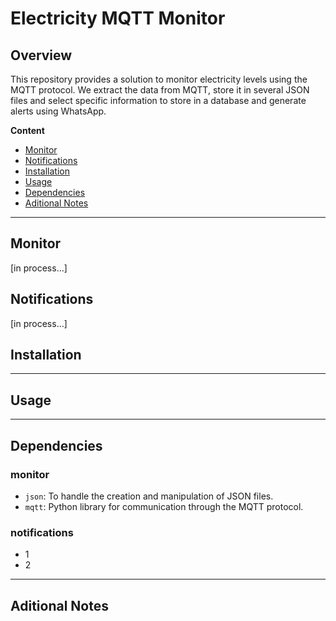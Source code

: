 # Electricity MQTT Monitor

## Overview
This repository provides a solution to monitor electricity levels using the MQTT protocol. We extract the data from MQTT, store it in several JSON files and select specific information to store in a database and generate alerts using WhatsApp.


**Content**
- [Monitor](#monitor)
- [Notifications](#notifications)
- [Installation](#installation)
- [Usage](#usage)
- [Dependencies](#dependencies)
- [Aditional Notes](#aditional-notes)

---

## Monitor

[in process...]


## Notifications

[in process...]


## Installation

---

## Usage

---

## Dependencies

### monitor

- `json`: To handle the creation and manipulation of JSON files.
- `mqtt`: Python library for communication through the MQTT protocol.

### notifications

- 1
- 2

---

## Aditional Notes